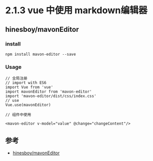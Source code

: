 # 2.1.3 vue 中使用 markdown编辑器

## hinesboy/mavonEditor

### install

```
npm install mavon-editor --save
```

### Usage

```
// 全局注册
// import with ES6
import Vue from 'vue'
import mavonEditor from 'mavon-editor'
import 'mavon-editor/dist/css/index.css'
// use
Vue.use(mavonEditor)

// 组件中使用

<mavon-editor v-model="value" @change="changeContent"/>
```


## 参考
- [hinesboy/mavonEditor](https://github.com/hinesboy/mavonEditor)
